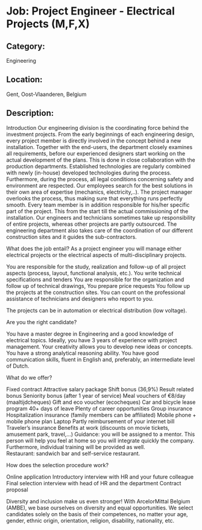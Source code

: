 # Job: Project Engineer - Electrical Projects (M,F,X)
## Category: 
Engineering
## Location: 
Gent, Oost-Vlaanderen, Belgium
## Description:
Introduction
Our engineering division is the coordinating force behind the investment projects.
From the early beginnings of each engineering design, every project member is directly involved in the concept behind a new installation. Together with the end-users, the department closely examines all requirements, before our experienced designers start working on the actual development of the plans. This is done in close collaboration with the production departments. Established technologies are regularly combined with newly (in-house) developed technologies during the process.
Furthermore, during the process, all legal conditions concerning safety and environment are respected. Our employees search for the best solutions in their own area of expertise (mechanics, electricity,..). The project manager overlooks the process, thus making sure that everything runs perfectly smooth. Every team member is in addition responsible for his/her specific part of the project. This from the start till the actual commissioning of the installation.
Our engineers and technicians sometimes take up responsibility of entire projects, whereas other projects are partly outsourced. The engineering department also takes care of the coordination of our different construction sites and it guides the sub-contractors.
 
What does the job entail?
As a project engineer you will manage either electrical projects or the electrical aspects of multi-disciplinary projects. 

You are responsible for the study, realization and follow-up of all project aspects (process, layout, functional analysis, etc.).
You write technical specifications and tenders
You are responsible for the organization and follow up of technical drawings,
You prepare price requests
You follow up the projects at the construction sites.
You can count on the professional assistance of technicians and designers who report to you.

The projects can be in automation or electrical distribution (low voltage).
 
Are you the right candidate?

You have a master degree in Engineering and a good knowledge of electrical topics.
Ideally, you have 3 years of experience with project management.
Your creativity allows you to develop new ideas or concepts.
You have a strong analytical reasoning ability.
You have good communication skills, fluent in English and, preferably, an intermediate level of Dutch.

 
What do we offer?

Fixed contract 
Attractive salary package 
Shift bonus (36,9%)
Result related bonus 
Seniority bonus (after 1 year of service)
Meal vouchers of €8/day (maaltijdcheques) 
Gift and eco voucher (ecocheques)
Car and bicycle lease program 
40+ days of leave
Plenty of career opportunities
Group insurance
Hospitalization insurance (family members can be affiliated) 
Mobile phone + mobile phone plan
Laptop 
Partly reimbursement of your internet bill
Traveler’s insurance
Benefits at work (discounts on movie tickets, amusement park, travel,…) 
Guidance: you will be assigned to a mentor. This person will help you feel at home so you will integrate quickly the company. Furthermore, individual training will be provided as well.  
Restaurant: sandwich bar and self-service restaurant. 

 
How does the selection procedure work?

Online application
Introductory interview with HR and your future colleague
Final selection interview with head of HR and the department
Contract proposal

 
Diversity and inclusion make us even stronger!
With ArcelorMittal Belgium (AMBE), we base ourselves on diversity and equal opportunities. We select candidates solely on the basis of their competences, no matter your age, gender, ethnic origin, orientation, religion, disability, nationality, etc.
